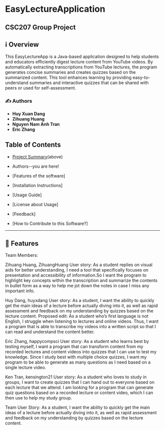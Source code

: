 # EasyLectureApplication
## CSC207 Group Project
## ℹ️ Overview

This EasyLectureApp is a Java-based application designed to help students and educators efficiently digest lecture content from YouTube videos. By automatically extracting transcriptions from YouTube lectures, the program generates concise summaries and creates quizzes based on the summarized content. This tool enhances learning by providing easy-to-understand summaries and interactive quizzes that can be shared with peers or used for self-assessment.


### ✍️ Authors
- __Huy Xuan Dang__
- __Zihuang Huang__
- __Nguyen Nam Anh Tran__
- __Eric Zhang__

## Table of Contents

- [Project Summary](https://github.com/ZihuangHuang/EasyLectureApplication/blob/main/README.md#ℹ%EF%B8%8F-overview)(above)

- Authors--you are here!

- [Features of the software]
- [Installation Instructions]
- [Usage Guide]
- [License about Usage]
- [Feedback]
- [How to Contribute to this Software?]

***
## 🌟 Features



Team Members:

Zihuang Huang, ZihuangHuang User story: As a student replies on visual aids for better understanding, I need a tool that specifically focuses on presentation and accessibility of information.So I want the program to highlight key concepts within the transcription and summarize the contents in bullet form as a way to help me jot down the notes in case I miss any important info.

Huy Dang, huyxdang User story: As a student, I want the ability to quickly get the main ideas of a lecture before actually diving into it, as well as rapid assessment and feedback on my understanding by quizzes based on the lecture content.
Proposed edit: As a student who’s first language is not English, I struggle when listening to lectures and online videos. Thus, I want a program that is able to transcribe my videos into a written script so that I can read and understand the content better.

Eric Zhang, happycompsci User story: As a student who learns best by testing myself, I want a program that can transform content from my recorded lectures and content videos into quizzes that I can use to test my knowledge. Since I study best with multiple choice quizzes, I want my program to be able to generate as many questions as I need based on a single lecture video.

Ken Tran, kensington21 User story:  As a student who loves to study in groups, I want to create quizzes that I can hand out to everyone based on each lecture that we attend. I am looking for a program that can generate quiz questions based on a recorded lecture or content video, which I can then use to help my study group.


Team User Story: As a student, I want the ability to quickly get the main ideas of a lecture before actually diving into it, as well as rapid assessment and feedback on my understanding by quizzes based on the lecture content.
